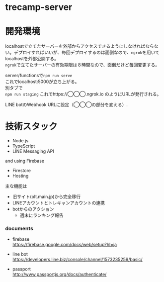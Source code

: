 # trecamp-server

  
# 開発環境
localhostで立てたサーバーを外部からアクセスできるようにしなければならない。デプロイすればいいが、毎回デプロイするのは面倒なので、`ngrok`を用いてlocalhostを外部公開する。  
`ngrok`で立てたサーバーの有効期限は８時間なので、面倒だけど毎回変更する。

server/functionsで`npm run serve`  
これでlocalhost:5000が立ち上がる。  
別タブで  
`npm run staging`
これでhttps://◯◯◯.ngrok.io のようにURLが発行される。

LINE botのWebhook URLに設定（◯◯◯の部分を変える）.

# 技術スタック
- Node.js
- TypeScript
- LINE Messaging API

and using Firebase
- Firestore
- Hosting

主な機能は
- 旧サイト(olt.main.jp)から完全移行
- LINEアカウントとトレキャンアカウントの連携
- botからのアクション
  - 週末にランキング報告

### documents

- firebase  
https://firebase.google.com/docs/web/setup?hl=ja

- line bot  
https://developers.line.biz/console/channel/1573235259/basic/

- passport  
http://www.passportjs.org/docs/authenticate/
